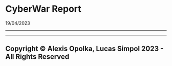 # CyberWar Report

19/04/2023

----

----

## Copyright &copy; Alexis Opolka, Lucas Simpol 2023 - All Rights Reserved
